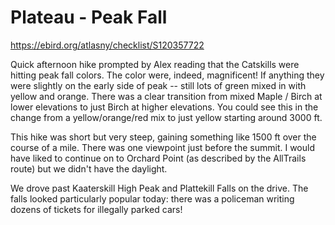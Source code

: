 # Plateau - Peak Fall

https://ebird.org/atlasny/checklist/S120357722

Quick afternoon hike prompted by Alex reading that the Catskills were hitting peak fall colors. The color were, indeed, magnificent! If anything they were slightly on the early side of peak -- still lots of green mixed in with yellow and orange. There was a clear transition from mixed Maple / Birch at lower elevations to just Birch at higher elevations. You could see this in the change from a yellow/orange/red mix to just yellow starting around 3000 ft.

This hike was short but very steep, gaining something like 1500 ft over the course of a mile. There was one viewpoint just before the summit. I would have liked to continue on to Orchard Point (as described by the AllTrails route) but we didn't have the daylight.

We drove past Kaaterskill High Peak and Plattekill Falls on the drive. The falls looked particularly popular today: there was a policeman writing dozens of tickets for illegally parked cars!
